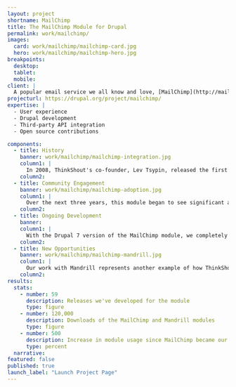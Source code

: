 ```yaml
---
layout: project
shortname: MailChimp
title: The MailChimp Module for Drupal
permalink: work/mailchimp/
images:
  card: work/mailchimp/mailchimp-card.jpg
  hero: work/mailchimp/mailchimp-hero.jpg
breakpoints:
  desktop:
  tablet:
  mobile:
client: |
  A popular email service we all know and love, [MailChimp](http://mailchimp.com/) provides users with fresh, responsive tools for creating eye-catching email campaigns. We are always excited to integrate Drupal with other great tools, so we were thrilled to take on the development of a robust MailChimp integration module.
projecturl: https://drupal.org/project/mailchimp/
expertise: |
  - User experience
  - Drupal development
  - Third-party API integration
  - Open source contributions

components:
  - title: History
    banner: work/mailchimp/mailchimp-integration.jpg
    column1: |
      In 2008, ThinkShout's co-founder, Lev Tsypin, released the first version of the MailChimp module for Drupal 5. He'd been working on a side project and needed newsletter integration. MailChimp was a natural choice, given the strength of its APIs (i.e, the programming interface for pushing and pulling data to and from the service).
    column2:
  - title: Community Engagement
    banner: work/mailchimp/mailchimp-adoption.jpg
    column1: |
      Over the next three years, this module began to see significant adoption. When the number of Drupal websites using the module hit 3,000, Lev reached out to MailChimp to see if they were interested in sponsoring its ongoing development. MailChimp readily agreed, beginning a partnership that helped us increase adoption of the module to over 21,000 websites. In addition to providing new features, we support the module’s user base by responding to tickets in the module’s issue queue, as well as by providing online documentation.
    column2:
  - title: Ongoing Development
    banner:  
    column1: |
      With the Drupal 7 version of the MailChimp module, we completely revamped the user interface and configuration management features to make the module easier to use for nontechnical site builders. In spring 2012, our work with MailChimp hit a major milestone with our release of the Mandrill module. [Mandrill](http://mandrill.com/) is MailChimp’s transactional email service. It is similar to Amazon’s SES mail service, though it has some key benefits over SES – namely, it is easier to configure and provides access to mail delivery and click-through statistics by way of its API.
    column2:
  - title: New Opportunities
    banner: work/mailchimp/mailchimp-mandrill.jpg
    column1: |
      Our work with Mandrill represents another example of how ThinkShout is a leader in Drupal application development and third-party integrations. We are now leveraging the Mandrill module with [RedHen CRM](http://redhencrm.com/) – our native CRM product built with Drupal – to provide our clients with advanced bulk email tools within their Drupal sites. We enjoy pushing the envelope of Drupal as an “application development framework” rather than simply a “content management system.” We see Drupal as “glue” for various web services.
    column2:
results:
  stats:
    - number: 59
      description: Releases we've developed for the module
      type: figure
    - number: 120,000
      description: Downloads of the MailChimp and Mandrill modules
      type: figure
    - number: 500
      description: Increase in module usage since MailChimp became our client
      type: percent
  narrative:
featured: false
published: true
launch_label: "Launch Project Page"
---
```

